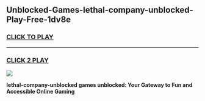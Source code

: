 
## Unblocked-Games-lethal-company-unblocked-Play-Free-1dv8e
<h3>
<a href="https://premium76.site?title=lethal-company-unblocked&ref=20M">CLICK TO PLAY</a></h3>
<hr>

<h3>
<a href="https://premium76.site?title=lethal-company-unblocked&ref=20M">CLICK 2 PLAY</a>
  
</h3>

<a href="https://premium76.site?title=lethal-company-unblocked&ref=19M"><img src="https://clearcache.store/games.png"></a>


**lethal-company-unblocked games unblocked: Your Gateway to Fun and Accessible Online Gaming**
